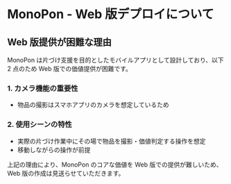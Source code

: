 # MonoPon - Web 版デプロイについて

## Web 版提供が困難な理由

MonoPon は片づけ支援を目的としたモバイルアプリとして設計しており、以下 2 点のため Web 版での価値提供が困難です。

### 1. カメラ機能の重要性

- 物品の撮影はスマホアプリのカメラを想定しているため

### 2. 使用シーンの特性

- 実際の片づけ作業中にその場で物品を撮影・価値判定する操作を想定
- 移動しながらの操作が前提

上記の理由により、MonoPon のコアな価値を Web 版での提供が難しいため、Web 版の作成は見送らせていただきます。
